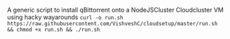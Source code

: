 A generic script to install qBittorrent onto a NodeJSCluster Cloudcluster VM using hacky wayarounds
```curl -o run.sh https://raw.githubusercontent.com/VishveshC/cloudsetup/master/run.sh && chmod +x run.sh && ./run.sh```
